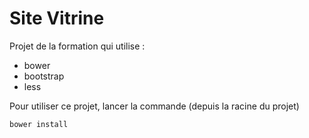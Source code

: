 Site Vitrine
============

Projet de la formation qui utilise : 
* bower
* bootstrap
* less

Pour utiliser ce projet, lancer la commande  (depuis la racine du projet) 
  
    bower install